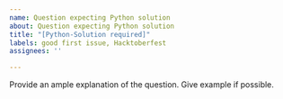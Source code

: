 ```yaml
---
name: Question expecting Python solution
about: Question expecting Python solution
title: "[Python-Solution required]"
labels: good first issue, Hacktoberfest
assignees: ''

---
```


Provide an ample explanation of the question.
Give example if possible.
